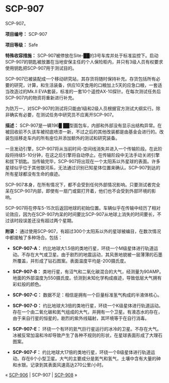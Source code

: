 # SCP-907
                        




SCP-907。



**项目编号：** SCP-907

**项目等级：** Safe

**特殊收容措施：** SCP-907被停放在Site-██的3号车库并处于标准监控下。启动SCP-907的钥匙被放置在当地安保主任的个人保险柜内，并只有3级人员有权要求使用钥匙把SCP-907用于测试目的。

SCP-907已被装配成一个移动研究站，其存货将随时保持补充。存货包括所有必要的研究，计算，和生活装备，供应10天食用的口粮加上5天的应急口粮，一套适当改造过的Mk.II EVA套装，标准的一套10个遥控AX-10探针。在每次测试任务后SCP-907内的物资将重新进行补充。

为防万一，对SCP-907的测试将只能由1级和2级人员根据官方测试大纲实行。除非确实有必要，在测试任务中研究员不应离开SCP-907。

**描述：** SCP-907是一辆196█ ██型面包车，内部和外部没有显示出结构异常。在被回收前不久该车被彻底喷漆一新，不过之后的其他改装都是由基金会进行的。改装包括移走车内的所有座位并添加额外的测试和研究装备。

一旦发动引擎，SCP-907将从当前时间-空间线消失并进入一个传输阶段。在此阶段将持续5-10分钟，在这之后引擎将自动停止。在传输阶段中无法手动关闭引擎和拔下钥匙。当传输完毕，SCP-907将出现在一个太阳系以外星球的表面。许多星球似乎位于其他银河系，无法通过识别已知星体位置来确认。SCP-907到达的所有星球都没有生命的痕迹。

SCP-907本身，在所有情况下，都不会受到任何外部情况影响。只要测试者完全呆在SCP-907内部，即使有一扇门或窗打开着，他们也不会受到外部环境的影响。

SCP-907将在停车5-15次后返回地球的初始位置。车辆似乎在传输中经历了相对论效应，因为在SCP-907内呆的时间要比SCP-907从地球上消失的时间要长，不过该时段误差还没有超过两个星期。

**附录：** 通过使用SCP-907，有超过300个太阳系以外的星球被编目，在数次情况中都接触了多种场合。包括：

- **SCP-907-A：** 约比地球大1.5倍的类地行星，环绕一个M级星体进行轨道运动。不存在大气或卫星。由于剧烈的地震运动，其风景地貌被一层薄薄的石墨所覆盖，并形成了钻石图案。表面温度平均是-200摄氏度。

- **SCP-907-B：** 类地行星，有沼气和二氧化碳混合的大气，经测量为90AMP。地面的外部温度为550摄氏度。侦测到未知化学构成痕迹，导致低层大气拥有彩虹般的颜色。

- **SCP-907-C：** 数据不足：相信是拥有一个巨量标准氢气构成的半液体核心。

- **SCP-907-D：** 约比地球大3倍的类地行星，环绕一个K级星体进行轨道运动。存在一个由二氧化碳和氮气组成的大气，并拥有一个卫星。有液态水的存在，由于来自行星的恒星的，剧烈的紫外线辐射，其环境等于在自行消毒。

- **SCP-907-E：** 环绕一个有环的氦气巨行星运行的冰冷的卫星。不存在大气。冰被反常加温和冷却导致产生了各种不规则的形状，在星球表面形成了大理石图案。

- **SCP-907-F：** 约比地球大17倍的类地行星，环绕一个B级星体进行轨道运动。存在6个小型卫星。大气的主要成分是氮气和氢气，土壤中含有大量的砷和水银。记录到其表面风速高达270公里/小时。



« [SCP-906](/scp-906) | SCP-907 | [SCP-908](/scp-908) »





                    